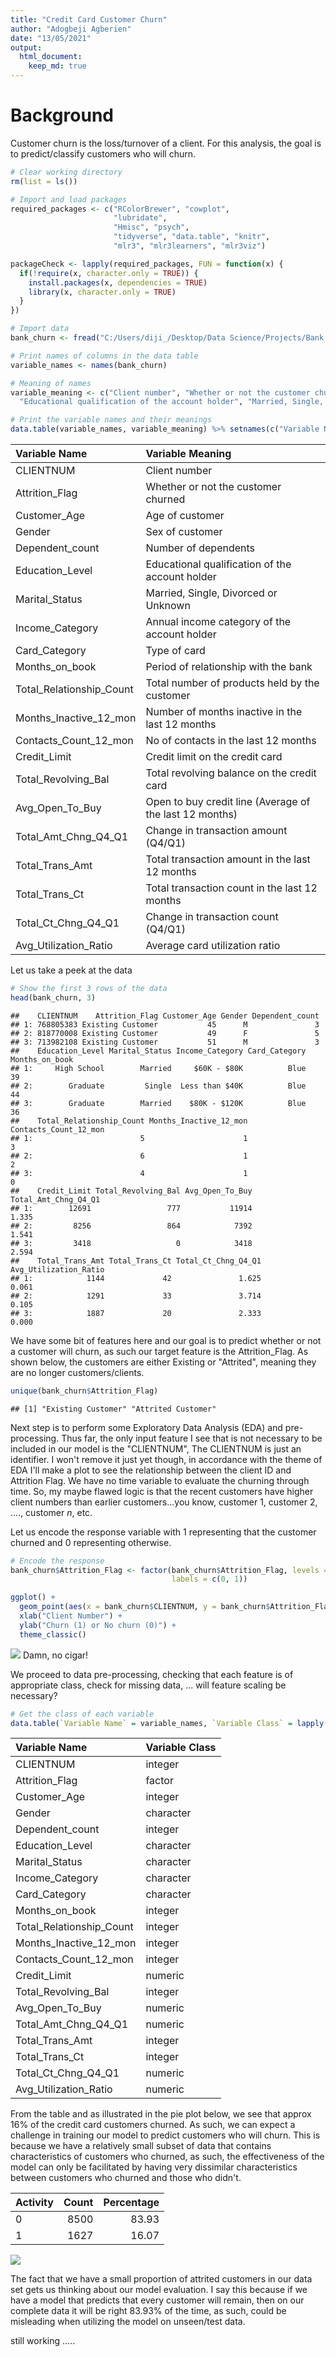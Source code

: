 ```yaml
---
title: "Credit Card Customer Churn"
author: "Adogbeji Agberien"
date: "13/05/2021"
output: 
  html_document: 
    keep_md: true
---
```




# Background 

Customer churn is the loss/turnover of a client. For this analysis, the goal is to predict/classify customers who will churn.


```r
# Clear working directory
rm(list = ls())

# Import and load packages
required_packages <- c("RColorBrewer", "cowplot", 
                       "lubridate", 
                       "Hmisc", "psych",
                       "tidyverse", "data.table", "knitr",
                       "mlr3", "mlr3learners", "mlr3viz")

packageCheck <- lapply(required_packages, FUN = function(x) {
  if(!require(x, character.only = TRUE)) {
    install.packages(x, dependencies = TRUE)
    library(x, character.only = TRUE)
  }
})
```


```r
# Import data 
bank_churn <- fread("C:/Users/diji_/Desktop/Data Science/Projects/Bank Churn/BankChurners.csv")
```




```r
# Print names of columns in the data table 
variable_names <- names(bank_churn)

# Meaning of names
variable_meaning <- c("Client number", "Whether or not the customer churned", "Age of customer", "Sex of customer", "Number of dependents", 
  "Educational qualification of the account holder", "Married, Single, Divorced or Unknown", "Annual income category of the account holder", "Type of card", "Period of relationship with the bank", "Total number of products held by the customer", "Number of months inactive in the last 12 months", "No of contacts in the last 12 months", "Credit limit on the credit card", "Total revolving balance on the credit card", "Open to buy credit line (Average of the last 12 months)", "Change in transaction amount (Q4/Q1)", "Total transaction amount in the last 12 months", "Total transaction count in the last 12 months", "Change in transaction count (Q4/Q1)", "Average card utilization ratio")

# Print the variable names and their meanings
data.table(variable_names, variable_meaning) %>% setnames(c("Variable Name", "Variable Meaning")) %>% kable()
```



|Variable Name            |Variable Meaning                                        |
|:------------------------|:-------------------------------------------------------|
|CLIENTNUM                |Client number                                           |
|Attrition_Flag           |Whether or not the customer churned                     |
|Customer_Age             |Age of customer                                         |
|Gender                   |Sex of customer                                         |
|Dependent_count          |Number of dependents                                    |
|Education_Level          |Educational qualification of the account holder         |
|Marital_Status           |Married, Single, Divorced or Unknown                    |
|Income_Category          |Annual income category of the account holder            |
|Card_Category            |Type of card                                            |
|Months_on_book           |Period of relationship with the bank                    |
|Total_Relationship_Count |Total number of products held by the customer           |
|Months_Inactive_12_mon   |Number of months inactive in the last 12 months         |
|Contacts_Count_12_mon    |No of contacts in the last 12 months                    |
|Credit_Limit             |Credit limit on the credit card                         |
|Total_Revolving_Bal      |Total revolving balance on the credit card              |
|Avg_Open_To_Buy          |Open to buy credit line (Average of the last 12 months) |
|Total_Amt_Chng_Q4_Q1     |Change in transaction amount (Q4/Q1)                    |
|Total_Trans_Amt          |Total transaction amount in the last 12 months          |
|Total_Trans_Ct           |Total transaction count in the last 12 months           |
|Total_Ct_Chng_Q4_Q1      |Change in transaction count (Q4/Q1)                     |
|Avg_Utilization_Ratio    |Average card utilization ratio                          |

Let us take a peek at the data 

```r
# Show the first 3 rows of the data 
head(bank_churn, 3)
```

```
##    CLIENTNUM    Attrition_Flag Customer_Age Gender Dependent_count
## 1: 768805383 Existing Customer           45      M               3
## 2: 818770008 Existing Customer           49      F               5
## 3: 713982108 Existing Customer           51      M               3
##    Education_Level Marital_Status Income_Category Card_Category Months_on_book
## 1:     High School        Married     $60K - $80K          Blue             39
## 2:        Graduate         Single  Less than $40K          Blue             44
## 3:        Graduate        Married    $80K - $120K          Blue             36
##    Total_Relationship_Count Months_Inactive_12_mon Contacts_Count_12_mon
## 1:                        5                      1                     3
## 2:                        6                      1                     2
## 3:                        4                      1                     0
##    Credit_Limit Total_Revolving_Bal Avg_Open_To_Buy Total_Amt_Chng_Q4_Q1
## 1:        12691                 777           11914                1.335
## 2:         8256                 864            7392                1.541
## 3:         3418                   0            3418                2.594
##    Total_Trans_Amt Total_Trans_Ct Total_Ct_Chng_Q4_Q1 Avg_Utilization_Ratio
## 1:            1144             42               1.625                 0.061
## 2:            1291             33               3.714                 0.105
## 3:            1887             20               2.333                 0.000
```

We have some bit of features here and our goal is to predict whether or not a customer will churn, as such our target feature is the Attrition_Flag. As shown below, the customers are either Existing or "Attrited", meaning they are no longer customers/clients. 


```r
unique(bank_churn$Attrition_Flag)
```

```
## [1] "Existing Customer" "Attrited Customer"
```

Next step is to perform some Exploratory Data Analysis (EDA) and pre-processing. Thus far, the only input feature I see that is not necessary to be included in our model is the "CLIENTNUM", The CLIENTNUM is just an identifier. I won't remove it just yet though, in accordance with the theme of EDA I'll make a plot to see the relationship between the client ID and Attrition Flag. We have no time variable to evaluate the churning through time. So, my maybe flawed logic is that the recent customers have higher client numbers than earlier customers...you know, customer 1, customer 2, ...., customer *n*, etc. 

Let us encode the response variable with 1 representing that the customer churned and 0 representing otherwise. 


```r
# Encode the response 
bank_churn$Attrition_Flag <- factor(bank_churn$Attrition_Flag, levels = c("Existing Customer", "Attrited Customer"), 
                                    labels = c(0, 1))
```


```r
ggplot() +
  geom_point(aes(x = bank_churn$CLIENTNUM, y = bank_churn$Attrition_Flag)) +
  xlab("Client Number") +
  ylab("Churn (1) or No churn (0)") +
  theme_classic()
```

![](churning_credit_card_customers_files/figure-html/unnamed-chunk-8-1.png)<!-- -->
Damn, no cigar! 

We proceed to data pre-processing, checking that each feature is of appropriate class, check for missing data, ... will feature scaling be necessary? 


```r
# Get the class of each variable
data.table(`Variable Name` = variable_names, `Variable Class` = lapply(bank_churn, class)) %>% kable()
```



|Variable Name            |Variable Class |
|:------------------------|:--------------|
|CLIENTNUM                |integer        |
|Attrition_Flag           |factor         |
|Customer_Age             |integer        |
|Gender                   |character      |
|Dependent_count          |integer        |
|Education_Level          |character      |
|Marital_Status           |character      |
|Income_Category          |character      |
|Card_Category            |character      |
|Months_on_book           |integer        |
|Total_Relationship_Count |integer        |
|Months_Inactive_12_mon   |integer        |
|Contacts_Count_12_mon    |integer        |
|Credit_Limit             |numeric        |
|Total_Revolving_Bal      |integer        |
|Avg_Open_To_Buy          |numeric        |
|Total_Amt_Chng_Q4_Q1     |numeric        |
|Total_Trans_Amt          |integer        |
|Total_Trans_Ct           |integer        |
|Total_Ct_Chng_Q4_Q1      |numeric        |
|Avg_Utilization_Ratio    |numeric        |

From the table and as illustrated in the pie plot below, we see that approx 16% of the credit card customers churned. As such, we can expect a challenge in training our model to predict customers who will churn. This is because we have a relatively small subset of data that contains characteristics of customers who churned, as such, the effectiveness of the model can only be facilitated by having very dissimilar characteristics between customers who churned and those who didn't. 


|Activity | Count| Percentage|
|:--------|-----:|----------:|
|0        |  8500|      83.93|
|1        |  1627|      16.07|

![](churning_credit_card_customers_files/figure-html/unnamed-chunk-11-1.png)<!-- -->

The fact that we have a small proportion of attrited customers in our data set gets us thinking about our model evaluation. I say this because if we have a model that predicts that every customer will remain, then on our complete data it will be right 83.93% of the time, as such, could be misleading when utilizing the model on unseen/test data. 

still working .....

